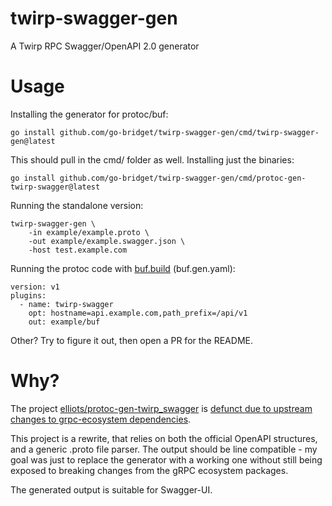 # twirp-swagger-gen

A Twirp RPC Swagger/OpenAPI 2.0 generator 

# Usage

Installing the generator for protoc/buf:

```
go install github.com/go-bridget/twirp-swagger-gen/cmd/twirp-swagger-gen@latest
```

This should pull in the cmd/ folder as well. Installing just the binaries:

```
go install github.com/go-bridget/twirp-swagger-gen/cmd/protoc-gen-twirp-swagger@latest
```

Running the standalone version:

```
twirp-swagger-gen \
	-in example/example.proto \
	-out example/example.swagger.json \
	-host test.example.com
```

Running the protoc code with [buf.build](https://buf.build) (buf.gen.yaml):

```
version: v1
plugins:
  - name: twirp-swagger
    opt: hostname=api.example.com,path_prefix=/api/v1
    out: example/buf
```

Other? Try to figure it out, then open a PR for the README.

# Why?

The project
[elliots/protoc-gen-twirp_swagger](https://github.com/elliots/protoc-gen-twirp_swagger)
is [defunct due to upstream changes to grpc-ecosystem
dependencies](https://github.com/elliots/protoc-gen-twirp_swagger/issues/25).

This project is a rewrite, that relies on both the official OpenAPI
structures, and a generic .proto file parser. The output should be line
compatible - my goal was just to replace the generator with a working one
without still being exposed to breaking changes from the gRPC ecosystem
packages.

The generated output is suitable for Swagger-UI.
